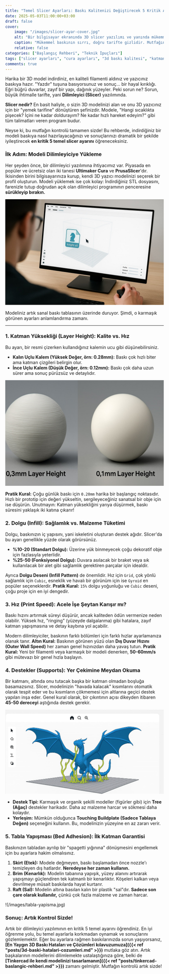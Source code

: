 ```yaml
---
title: "Temel Slicer Ayarları: Baskı Kalitenizi Değiştirecek 5 Kritik Ayar"
date: 2025-05-03T11:00:00+03:00
draft: false
cover:
    image: "/images/slicer-ayar-cover.jpg"
    alt: "Bir bilgisayar ekranında 3D slicer yazılımı ve yanında mükemmel basılmış bir 3D obje"
    caption: "Mükemmel baskının sırrı, doğru tarifte gizlidir. Mutfağın kontrolünü elinize alın!"
    relative: false
categories: ["Başlangıç Rehberi", "Teknik İpuçları"]
tags: ["slicer ayarları", "cura ayarları", "3d baskı kalitesi", "katman yüksekliği", "dolgu"]
comments: true
---
```


Harika bir 3D model indirdiniz, en kaliteli filamenti aldınız ve yazıcınız baskıya hazır. "Yazdır" tuşuna basıyorsunuz ve sonuç... bir hayal kırıklığı. Eğri büğrü duvarlar, zayıf bir yapı, dağınık yüzeyler. Peki sorun ne? Sorun, büyük ihtimalle tarifte, yani **Dilimleyici (Slicer)** yazılımında.

**Slicer nedir?** En basit haliyle, o sizin 3D modelinizi alan ve onu 3D yazıcınız için bir "yemek tarifine" dönüştüren şefinizdir. Modele, "Hangi sıcaklıkta pişecek? İçini ne kadar doldurayım? Ne kadar hızlı hareket edeyim?" gibi tüm talimatları veren program budur.

Neyse ki, bu mutfağın kontrolü tamamen sizde! Bu rehberde, indirdiğiniz bir modeli baskıya nasıl hazırlayacağınızı ve sonuçlarınızı dramatik bir şekilde iyileştirecek **en kritik 5 temel slicer ayarını** öğreneceksiniz.

### İlk Adım: Modeli Dilimleyiciye Yükleme

Her şeyden önce, bir dilimleyici yazılımına ihtiyacımız var. Piyasada en popüler ve ücretsiz olan iki tanesi **Ultimaker Cura** ve **PrusaSlicer**'dır. İkisinden birini bilgisayarınıza kurup, kendi 3D yazıcı modelinizi seçerek bir profil oluşturun. Modeli yüklemek ise çok kolay: İndirdiğiniz STL dosyasını, farenizle tutup doğrudan açık olan dilimleyici programının penceresine **sürükleyip bırakın.**

![Bir STL dosyasının Cura veya PrusaSlicer arayüzüne sürüklenip bırakıldığı anı gösteren ekran görüntüsü](/images/slicer-import.jpg)

Modeliniz artık sanal baskı tablasının üzerinde duruyor. Şimdi, o karmaşık görünen ayarları anlamlandırma zamanı.

---

### 1. Katman Yüksekliği (Layer Height): Kalite vs. Hız

Bu ayarı, bir resmi çizerken kullandığınız kalemin ucu gibi düşünebilirsiniz.
*   **Kalın Uçlu Kalem (Yüksek Değer, örn: 0.28mm):** Baskı çok hızlı biter ama katman çizgileri belirgin olur.
*   **İnce Uçlu Kalem (Düşük Değer, örn: 0.12mm):** Baskı çok daha uzun sürer ama sonuç pürüzsüz ve detaylıdır.

![Aynı 3D modelin farklı katman yükseklikleriyle basılmış iki versiyonu yan yana: Biri pürüzsüz, diğeri belirgin katman çizgili](/images/slicer-layer-height.jpg)

**Pratik Kural:** Çoğu günlük baskı için `0.20mm` harika bir başlangıç noktasıdır. Hızlı bir prototip için değeri yükseltin, sergileyeceğiniz sanatsal bir obje için ise düşürün. Unutmayın: Katman yüksekliğini yarıya düşürmek, baskı süresini yaklaşık iki katına çıkarır!

### 2. Dolgu (Infill): Sağlamlık vs. Malzeme Tüketimi

Dolgu, baskınızın iç yapısını, yani iskeletini oluşturan destek ağıdır. Slicer'da bu ayarı genellikle yüzde olarak görürsünüz.

*   **%10-20 (Standart Dolgu):** Üzerine yük binmeyecek çoğu dekoratif obje için fazlasıyla yeterlidir.
*   **%25-50 (Fonksiyonel Dolgu):** Duvara asılacak bir braket veya sık kullanılacak bir alet gibi sağlamlık gerektiren parçalar için idealdir.

Ayrıca **Dolgu Deseni (Infill Pattern)** de önemlidir. Hız için `Grid`, çok yönlü sağlamlık için `Cubic`, esneklik ve havalı bir görünüm için ise `Gyroid` en popüler seçeneklerdir. **Pratik Kural:** `15%` dolgu yoğunluğu ve `Cubic` deseni, çoğu proje için en iyi dengedir.

### 3. Hız (Print Speed): Acele İşe Şeytan Karışır mı?

Baskı hızını artırmak süreyi düşürür, ancak kaliteden ödün vermenize neden olabilir. Yüksek hız, "ringing" (yüzeyde dalgalanma) gibi hatalara, zayıf katman yapışmasına ve detay kaybına yol açabilir.

Modern dilimleyiciler, baskının farklı bölümleri için farklı hızlar ayarlamanıza olanak tanır. **Altın Kural:** Baskının görünen yüzü olan **Dış Duvar Hızını (Outer Wall Speed)** her zaman genel hızınızdan daha yavaş tutun. **Pratik Kural:** Yeni bir filamenti veya karmaşık bir modeli denerken, **50-60mm/s** gibi mütevazı bir genel hızla başlayın.

### 4. Destekler (Supports): Yer Çekimine Meydan Okuma

Bir katmanı, altında onu tutacak başka bir katman olmadan boşluğa basamazsınız. Slicer, modelinizin "havada kalacak" kısımlarını otomatik olarak tespit eder ve bu kısımların çökmemesi için altlarına geçici destek yapıları inşa eder. Genel kural olarak, bir çıkıntının açısı dikeyden itibaren **45-50 dereceyi** aştığında destek gerekir.

![Örnek görüntüsü](/images/slicer-supports.jpg)

*   **Destek Tipi:** Karmaşık ve organik şekilli modeller (figürler gibi) için **Tree (Ağaç)** destekler harikadır. Daha az malzeme harcar ve sökmesi daha kolaydır.
*   **Yerleşim:** Mümkün olduğunca **Touching Buildplate (Sadece Tablaya Değen)** seçeneğini kullanın. Bu, modelinizin yüzeyine en az zararı verir.

### 5. Tabla Yapışması (Bed Adhesion): İlk Katman Garantisi

Baskınızın tabladan ayrılıp bir "spagetti yığınına" dönüşmesini engellemek için bu ayarlara hakim olmalısınız.

1.  **Skirt (Etek):** Modele değmeyen, baskı başlamadan önce nozzle'ı temizleyen dış hatlardır. **Neredeyse her zaman kullanın.**
2.  **Brim (Kenarlık):** Modelin tabanına yapışık, yüzey alanını artırarak yapışmayı güçlendiren tek katmanlı bir kenarlıktır. Köşeleri kalkan veya devrilmeye müsait baskılarda hayat kurtarır.
3.  **Raft (Sal):** Modelin altına basılan kalın bir plastik "sal"dır. **Sadece son çare olarak kullanılır,** çünkü çok fazla malzeme ve zaman harcar.

!(/images/tabla-yapisma.jpg)

### Sonuç: Artık Kontrol Sizde!

Artık bir dilimleyici yazılımının en kritik 5 temel ayarını öğrendiniz. En iyi öğrenme yolu, bu temel ayarlarla korkmadan oynamak ve sonuçlarını gözlemlemektir. Eğer bu ayarlara rağmen baskılarınızda sorun yaşıyorsanız, **[En Yaygın 3D Baskı Hataları ve Çözümleri kılavuzumuza]({{< ref "posts/3d-baski-hatalari-cozumleri.md" >}})** mutlaka göz atın. Artık başkalarının modellerini dilimlemekte ustalaştığınıza göre, belki de **[Tinkercad ile kendi modelinizi tasarlamanın]({{< ref "posts/tinkercad-baslangic-rehberi.md" >}})** zamanı gelmiştir. Mutfağın kontrolü artık sizde!